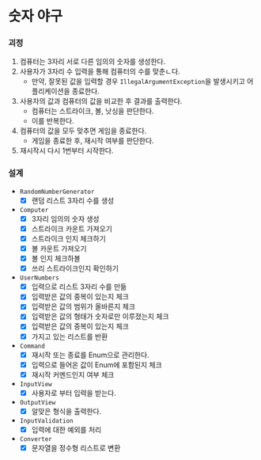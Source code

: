 # 숫자 야구

### 괴정

1. 컴퓨터는 3자리 서로 다른 임의의 숫자를 생성한다.
2. 사용자가 3자리 수 입력을 통해 컴퓨터의 수를 맞춘ㄴ다.
    - 만약, 잘못된 값을 입력할 경우 `IllegalArgumentException`을 발생시키고 어플리케이션을 종료한다.
3. 사용자의 값과 컴퓨터의 값을 비교한 후 결과를 출력한다.
    - 컴퓨터는 스트라이크, 볼, 낫싱을 판단한다.
    - 이를 반복한다.
4. 컴퓨터의 값을 모두 맞추면 게임을 종료한다.
    - 게임을 종료한 후, 재시작 여부를 판단한다.
5. 재시작시 다시 1번부터 시작한다.

### 설계

- `RandomNumberGenerator`
    - [x] 랜덤 리스트 3자리 수를 생성

- `Computer`
    - [x] 3자리 임의의 숫자 생성
    - [x] 스트라이크 카운트 가져오기
    - [x] 스트라이크 인지 체크하기
    - [x] 볼 카운트 가져오기
    - [x] 볼 인지 체크하볼
    - [x] 쓰리 스트라이크인지 확인하기

- `UserNumbers`
    - [x] 입력으로 리스트 3자리 수를 만듦
    - [x] 입력받은 값의 중복이 있는지 체크
    - [x] 입력받은 값의 범위가 올바른지 체크
    - [x] 입력받은 값의 형태가 숫자로만 이루졌는지 체크
    - [x] 입력받은 값의 중복이 있는지 체크
    - [x] 가지고 있는 리스트를 반환

- `Command`
    - [x] 재시작 또는 종료를 Enum으로 관리한다.
    - [x] 입력으로 들어온 값이 Enum에 포함된지 체크
    - [x] 재시작 커멘드인지 여부 체크

- `InputView`
    - [x] 사용자로 부터 입력을 받는다.

- `OutputView`
    - [x] 알맞은 형식을 출력한다.

- `InputValidation`
    - [x] 입력에 대한 예외를 처리

- `Converter`
    - [x] 문자열을 정수형 리스트로 변환 
